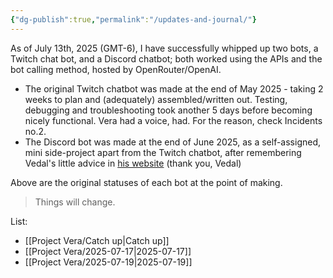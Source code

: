 ```yaml
---
{"dg-publish":true,"permalink":"/updates-and-journal/"}
---
```



As of July 13th, 2025 (GMT-6), I have successfully whipped up two bots, a Twitch chat bot, and a Discord chatbot; both worked using the APIs and the bot calling method, hosted by OpenRouter/OpenAI.

- The original Twitch chatbot was made at the end of May 2025 - taking 2 weeks to plan and (adequately) assembled/written out. Testing, debugging and troubleshooting took another 5 days before becoming nicely functional. Vera had a voice, had. For the reason, check Incidents no.2.
- The Discord bot was made at the end of June 2025, as a self-assigned, mini side-project apart from the Twitch chatbot, after remembering Vedal's little advice in [his website](https://vedal.ai/advice/) (thank you, Vedal)

Above are the original statuses of each bot at the point of making.

>	Things will change.

List:
- [[Project Vera/Catch up\|Catch up]]
- [[Project Vera/2025-07-17\|2025-07-17]]
- [[Project Vera/2025-07-19\|2025-07-19]]